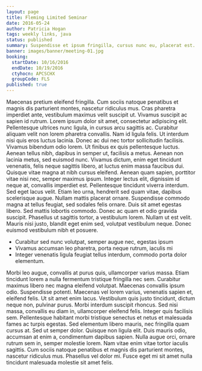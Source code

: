 ```yaml
---
layout: page
title: Fleming Limited Seminar
date: 2016-05-24
author: Patricia Hogan
tags: weekly links, java
status: published
summary: Suspendisse et ipsum fringilla, cursus nunc eu, placerat est. Maecenas.
banner: images/banner/meeting-01.jpg
booking:
  startDate: 10/16/2016
  endDate: 10/19/2016
  ctyhocn: APCSCHX
  groupCode: FLS
published: true
---
```

Maecenas pretium eleifend fringilla. Cum sociis natoque penatibus et magnis dis parturient montes, nascetur ridiculus mus. Cras pharetra imperdiet ante, vestibulum maximus velit suscipit ut. Vivamus suscipit ac sapien id rutrum. Lorem ipsum dolor sit amet, consectetur adipiscing elit. Pellentesque ultrices nunc ligula, in cursus arcu sagittis ac. Curabitur aliquam velit non lorem pharetra convallis. Nam id ligula felis. Ut interdum nisi quis eros luctus lacinia. Donec ac dui nec tortor sollicitudin facilisis. Vivamus bibendum odio lorem. Ut finibus ex quis pellentesque luctus. Aenean tellus nibh, dapibus in semper ut, facilisis a metus. Aenean non lacinia metus, sed euismod nunc. Vivamus dictum, enim eget tincidunt venenatis, felis neque sagittis libero, at luctus enim massa faucibus dui.
Quisque vitae magna at nibh cursus eleifend. Aenean quam sapien, porttitor vitae nisi nec, semper maximus ipsum. Integer lectus elit, dignissim id neque at, convallis imperdiet est. Pellentesque tincidunt viverra interdum. Sed eget lacus velit. Etiam leo urna, hendrerit sed quam vitae, dapibus scelerisque augue. Nullam mattis placerat ornare. Suspendisse commodo magna at tellus feugiat, sed sodales felis ornare. Duis sit amet egestas libero. Sed mattis lobortis commodo. Donec ac quam et odio gravida suscipit. Phasellus ut sagittis tortor, a vestibulum lorem. Nullam ut est velit. Mauris nisi justo, blandit eget enim sed, volutpat vestibulum neque. Donec euismod vestibulum nibh et posuere.

* Curabitur sed nunc volutpat, semper augue nec, egestas ipsum
* Vivamus accumsan leo pharetra, porta neque rutrum, iaculis mi
* Integer venenatis ligula feugiat tellus interdum, commodo porta dolor elementum.

Morbi leo augue, convallis at purus quis, ullamcorper varius massa. Etiam tincidunt lorem a nulla fermentum tristique fringilla nec sem. Curabitur maximus libero nec magna eleifend volutpat. Maecenas convallis ipsum odio. Suspendisse potenti. Maecenas vel lorem varius, venenatis sapien et, eleifend felis. Ut sit amet enim lacus. Vestibulum quis justo tincidunt, dictum neque non, pulvinar purus.
Morbi interdum suscipit rhoncus. Sed nisi massa, convallis eu diam in, ullamcorper eleifend felis. Integer quis facilisis sem. Pellentesque habitant morbi tristique senectus et netus et malesuada fames ac turpis egestas. Sed elementum libero mauris, nec fringilla quam cursus at. Sed ut semper dolor. Quisque non ligula elit. Duis mauris odio, accumsan at enim a, condimentum dapibus sapien. Nulla augue orci, ornare rutrum sem in, semper molestie lorem. Nam vitae enim vitae tortor iaculis sagittis. Cum sociis natoque penatibus et magnis dis parturient montes, nascetur ridiculus mus. Phasellus vel dolor mi. Fusce eget mi sit amet nulla tincidunt malesuada molestie sit amet felis.
